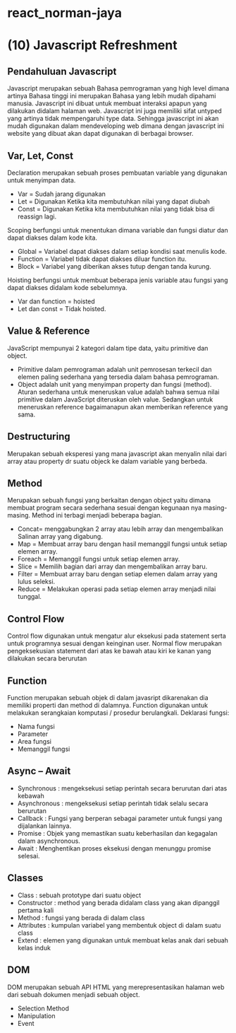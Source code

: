 # react_norman-jaya
# (10) Javascript Refreshment

## Pendahuluan Javascript
Javascript merupakan sebuah Bahasa pemrograman yang high level dimana artinya Bahasa tinggi ini merupakan Bahasa yang lebih mudah dipahami manusia. Javascript ini dibuat untuk membuat interaksi apapun yang dilakukan didalam halaman web. Javascript ini juga memiliki sifat untyped yang artinya tidak mempengaruhi type data. Sehingga javascript ini akan mudah digunakan dalam mendeveloping web dimana dengan javascript ini website yang dibuat akan dapat digunakan di berbagai browser.

## Var, Let, Const
Declaration merupakan sebuah proses pembuatan variable yang digunakan untuk menyimpan data.
- Var = Sudah jarang digunakan
- Let = Digunakan Ketika kita membutuhkan nilai yang dapat diubah
- Const = Digunakan Ketika kita membutuhkan nilai yang tidak bisa di reassign lagi.

Scoping berfungsi untuk menentukan dimana variable dan fungsi diatur dan dapat diakses dalam kode kita.
- Global = Variabel dapat diakses dalam setiap kondisi saat menulis kode.
- Function = Variabel tidak dapat diakses diluar function itu.
- Block = Variabel yang diberikan akses tutup dengan tanda kurung.

Hoisting berfungsi untuk membuat beberapa jenis variable atau fungsi yang dapat diakses didalam kode sebelumnya.
- Var dan function = hoisted
- Let dan const = Tidak hoisted.

## Value & Reference
JavaScript mempunyai 2 kategori dalam tipe data, yaitu primitive dan object.
- Primitive dalam pemrograman adalah unit pemrosesan terkecil dan elemen paling sederhana yang tersedia dalam bahasa pemrograman.
- Object adalah unit yang menyimpan property dan fungsi (method).
Aturan sederhana untuk meneruskan value adalah bahwa semua nilai primitive dalam JavaScript diteruskan oleh value. Sedangkan untuk meneruskan reference bagaimanapun akan memberikan reference yang sama.

## Destructuring
Merupakan sebuah eksperesi yang mana javascript akan menyalin nilai dari array atau property dr suatu objeck ke dalam variable yang berbeda.

## Method
Merupakan sebuah fungsi yang berkaitan dengan object yaitu dimana membuat program secara sederhana sesuai dengan kegunaan nya masing-masing. Method ini terbagi menjadi beberapa bagian.
- Concat= menggabungkan 2 array atau lebih array dan mengembalikan Salinan array yang digabung.
- Map	= Membuat array baru dengan hasil memanggil fungsi untuk setiap elemen array.
- Foreach = Memanggil fungsi untuk setiap elemen array.
- Slice	= Memilih bagian dari array dan mengembalikan array baru.
- Filter	= Membuat array baru dengan setiap elemen dalam array yang lulus seleksi.
- Reduce  = Melakukan operasi pada setiap elemen array menjadi nilai tunggal.

## Control Flow
Control flow digunakan untuk mengatur alur eksekusi pada statement serta untuk programnya sesuai dengan keinginan user.
Normal flow merupakan pengeksekusian statement dari atas ke bawah atau kiri ke kanan yang dilakukan secara berurutan

## Function
Function merupakan sebuah objek di dalam javasript dikarenakan dia memiliki properti dan method di dalamnya. Function digunakan untuk melakukan serangkaian komputasi / prosedur berulangkali.
Deklarasi fungsi:
- Nama fungsi
- Parameter
- Area fungsi 
- Memanggil fungsi

## Async – Await
- Synchronous : mengeksekusi setiap perintah secara berurutan dari atas kebawah
- Asynchronous : mengeksekusi setiap perintah tidak selalu secara berurutan
- Callback : Fungsi yang berperan sebagai parameter untuk fungsi yang dijalankan lainnya.
- Promise : Objek yang memastikan suatu keberhasilan dan kegagalan dalam asynchronous.
- Await : Menghentikan proses eksekusi dengan menunggu promise selesai. 

## Classes
- Class : sebuah prototype dari suatu object
- Constructor : method yang berada didalam class yang akan dipanggil pertama kali
- Method : fungsi yang berada di dalam class
- Attributes : kumpulan variabel yang membentuk object di dalam suatu class
- Extend : elemen yang digunakan untuk membuat kelas anak dari sebuah kelas induk

## DOM
DOM merupakan sebuah API HTML yang merepresentasikan halaman web dari sebuah dokumen menjadi sebuah object.
- Selection Method
- Manipulation
- Event
